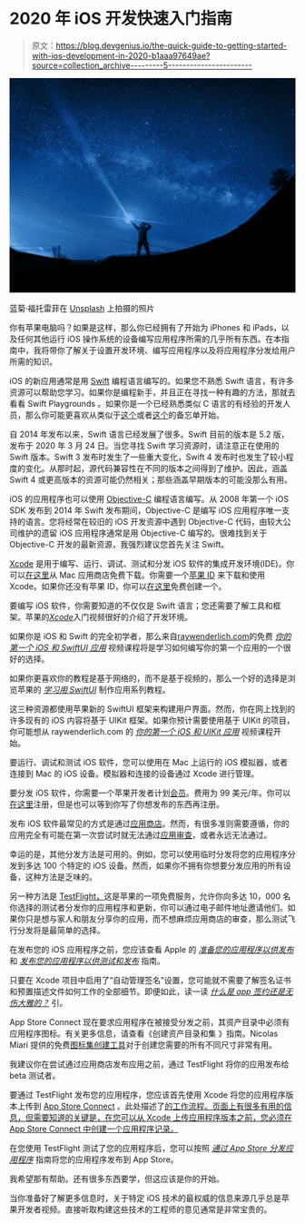 # 2020 年 iOS 开发快速入门指南

> 原文：<https://blog.devgenius.io/the-quick-guide-to-getting-started-with-ios-development-in-2020-b1aaa97649ae?source=collection_archive---------5----------------------->

![](img/b5213c35629d319b17390532c15e2ace.png)

蓝菊·福托雷菲在 [Unsplash](https://unsplash.com?utm_source=medium&utm_medium=referral) 上拍摄的照片

你有苹果电脑吗？如果是这样，那么你已经拥有了开始为 iPhones 和 iPads，以及任何其他运行 iOS 操作系统的设备编写应用程序所需的几乎所有东西。在本指南中，我将带你了解关于设置开发环境、编写应用程序以及将应用程序分发给用户所需的知识。

iOS 的新应用通常是用 [Swift](https://developer.apple.com/swift/) 编程语言编写的。如果您不熟悉 Swift 语言，有许多资源可以帮助您学习。如果你是编程新手，并且正在寻找一种有趣的方法，那就去看看 Swift Playgrounds 。如果你是一个已经熟悉类似 C 语言的有经验的开发人员，那么你可能更喜欢从类似于[这个](https://github.com/reinder42/SwiftCheatsheet/blob/master/swift-cheatsheet.md)或者[这个](https://koenig-media.raywenderlich.com/uploads/2019/11/RW-Swift-5.1-Cheatsheet-1.0.1.pdf)的备忘单开始。

自 2014 年发布以来，Swift 语言已经发展了很多。Swift 目前的版本是 5.2 版，发布于 2020 年 3 月 24 日。当您寻找 Swift 学习资源时，请注意正在使用的 Swift 版本。Swift 3 发布时发生了一些重大变化，Swift 4 发布时也发生了较小程度的变化。从那时起，源代码兼容性在不同的版本之间得到了维护。因此，涵盖 Swift 4 或更高版本的资源可能仍然相关；那些涵盖早期版本的可能没那么有用。

iOS 的应用程序也可以使用 [Objective-C](https://developer.apple.com/library/archive/documentation/Cocoa/Conceptual/ProgrammingWithObjectiveC/Introduction/Introduction.html) 编程语言编写。从 2008 年第一个 iOS SDK 发布到 2014 年 Swift 发布期间，Objective-C 是编写 iOS 应用程序唯一支持的语言。您将经常在较旧的 iOS 开发资源中遇到 Objective-C 代码，由较大公司维护的遗留 iOS 应用程序通常是用 Objective-C 编写的。很难找到关于 Objective-C 开发的最新资源，我强烈建议您首先关注 Swift。

[Xcode](https://developer.apple.com/xcode/) 是用于编写、运行、调试、测试和分发 iOS 软件的集成开发环境(IDE)。你可以[在这里](https://apps.apple.com/us/app/xcode/id497799835?mt=12)从 Mac 应用商店免费下载。你需要一个[苹果 ID](https://appleid.apple.com) 来下载和使用 Xcode。如果你还没有苹果 ID，你可以[在这里](https://appleid.apple.com/account#!&page=create)免费创建一个。

要编写 iOS 软件，你需要知道的不仅仅是 Swift 语言；您还需要了解工具和框架。苹果的[*Xcode*](https://developer.apple.com/videos/play/wwdc2019/404/)入门视频很好的介绍了开发环境。

如果你是 iOS 和 Swift 的完全初学者，那么来自[raywenderlich.com](https://www.raywenderlich.com)的免费 [*你的第一个 iOS 和 SwiftUI 应用*](https://www.raywenderlich.com/4919757-your-first-ios-and-swiftui-app) 视频课程将是学习如何编写你的第一个应用的一个很好的选择。

如果你更喜欢你的教程是基于网络的，而不是基于视频的，那么一个好的选择是浏览苹果的 [*学习用 SwiftUI*](https://developer.apple.com/tutorials/swiftui/tutorials) 制作应用系列教程。

这三种资源都使用苹果新的 SwiftUI 框架来构建用户界面。然而，你在网上找到的许多现有的 iOS 内容将基于 UIKit 框架。如果你预计需要使用基于 UIKit 的项目，你可能想从 raywenderlich.com 的 [*你的第一个 iOS 和 UIKit 应用*](https://www.raywenderlich.com/5993-your-first-ios-and-uikit-app) 视频课程开始。

要运行、调试和测试 iOS 软件，您可以使用在 Mac 上运行的 iOS 模拟器，或者连接到 Mac 的 iOS 设备。模拟器和连接的设备通过 Xcode 进行管理。

要分发 iOS 软件，你需要一个苹果开发者计划[会员](https://developer.apple.com/support/compare-memberships/)。费用为 99 美元/年。你可以[在这里](https://developer.apple.com/programs/enroll/)注册，但是也可以等到你写了你想发布的东西再注册。

发布 iOS 软件最常见的方式是通过[应用商店](https://www.apple.com/ios/app-store/)。然而，有很多准则需要遵循，你的应用完全有可能在第一次尝试时就无法通过[应用审查](https://developer.apple.com/app-store/review/)，或者永远无法通过。

幸运的是，其他分发方法是可用的。例如，您可以使用临时分发将您的应用程序分发到多达 100 个特定的 iOS 设备。然而，如果你不拥有你想要分发应用的所有设备，这种方法是乏味的。

另一种方法是 [TestFlight，](https://developer.apple.com/testflight/)这是苹果的一项免费服务，允许你向多达 10，000 名你选择的测试者分发你的应用程序和更新，你可以通过电子邮件地址邀请他们。如果你只是想与家人和朋友分享你的应用，而不想麻烦应用商店的审查，那么测试飞行分发将是最简单的选择。

在发布您的 iOS 应用程序之前，您应该查看 Apple 的 [*准备您的应用程序以供发布*](https://developer.apple.com/documentation/xcode/preparing_your_app_for_distribution) 和 [*发布您的应用程序以供测试和发布*](https://developer.apple.com/documentation/xcode/distributing_your_app_for_beta_testing_and_releases) 指南。

只要在 Xcode 项目中启用了“自动管理签名”设置，您可能就不需要了解签名证书和预置描述文件如何工作的全部细节。即便如此，读一读 [*什么是 app 签约还是无伤大雅的？*](https://help.apple.com/xcode/mac/current/#/dev3a05256b8) 引。

App Store Connect 现在要求应用程序在被接受分发之前，其资产目录中必须有应用程序图标。有关更多信息，请查看《创建资产目录和集 》指南。Nicolas Miari 提供的免费[图标集创建工具](https://apps.apple.com/us/app/icon-set-creator/id939343785?mt=12)对于创建您需要的所有不同尺寸非常有用。

我建议你在尝试通过应用商店发布应用之前，通过 TestFlight 将你的应用发布给 beta 测试者。

要通过 TestFlight 发布您的应用程序，您应该首先使用 Xcode 将您的应用程序版本上传到 [App Store Connect](https://appstoreconnect.apple.com) 。此处描述了[的工作流程。页面上有很多有用的信息，但需要知道的关键是，在您可以从 Xcode 上传应用程序版本之前，您必须在 App Store Connect 中创建一个应用程序记录。](https://help.apple.com/app-store-connect/#/dev300c2c5bf)

在您使用 TestFlight 测试了您的应用程序后，您可以按照 [*通过 App Store 分发应用程序*](https://help.apple.com/xcode/mac/current/#/dev067853c94) 指南将您的应用程序发布到 App Store。

我希望那有帮助。还有很多东西要学，但这应该是你的开始。

当你准备好了解更多信息时，关于特定 iOS 技术的最权威的信息来源几乎总是苹果开发者视频。直接听取构建这些技术的工程师的意见通常是非常宝贵的。